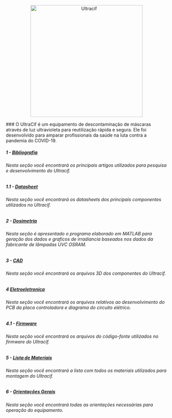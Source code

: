<p align="center">
  <img src="https://uploads-ssl.webflow.com/5ebef5c95cfb56360b6f6c46/5ebef6a08db937a112508942_Logo%20Ultracif%20-%20VIOLET-p-800.png" width="350" title="Ultracif">
</p>
### O UltraCif é um equipamento de descontaminação de máscaras através de luz ultravioleta para reutilização rápida e segura. Ele foi desenvolvido para amparar profissionais da saúde na luta contra a pandemia do COVID-19.


##### 1 - [Bibliografia](https://github.com/rafae2k/Ultracif/tree/main/Bibliografia)

  ###### Nesta seção você encontrará os principais artigos utilizados para pesquisa e desenvolvimento do Ultracif.

##### 1.1 - [Datasheet](https://github.com/rafae2k/Ultracif/tree/main/Datasheet)
  
  ###### Nesta seção você encontrará os datasheets dos principais componentes utilizados no Ultracif.

##### 2 - [Dosimetria](https://github.com/rafae2k/Ultracif/tree/main/Dosimetria)
  
  ###### Nesta seção é apresentado o programa elaborado em MATLAB para geração dos dados e graficos de irradiancia baseados nos dados da fabricante de lâmpadas UVC OSRAM.

##### 3 - [CAD](https://github.com/rafae2k/Ultracif/tree/main/CAD)

  ###### Nesta seção você encontrará os arquivos 3D dos componentes do Ultracif.


##### 4 [Eletroeletronica](https://github.com/rafae2k/Ultracif/tree/main/Eletroeletronica)
  
  ###### Nesta seção você encontrará os arquivos relativos ao desenvolvimento do PCB da placa controladora e diagrama do circuito elétrico.

 ##### 4.1 - [Firmware](https://github.com/rafae2k/Ultracif/tree/main/Eletroeletronica/Firmware)
   
   ###### Nesta seção você encontrará os arquivos do código-fonte utilizados no firmware do Ultracif.
  
##### 5 - [Lista de Materiais](https://github.com/rafae2k/Ultracif/tree/main/Lista%20de%20Materiais)
   
   ###### Nesta seção você encontrará a lista com todos os materiais utilizados para montagem do Ultracif.

##### 6 - [Orientações Gerais](https://github.com/rafae2k/Ultracif/tree/main/Orienta%C3%A7%C3%B5es)
   
   ###### Nesta seção você encontrará todas as orientações necessárias para operação do equipamento.

 



